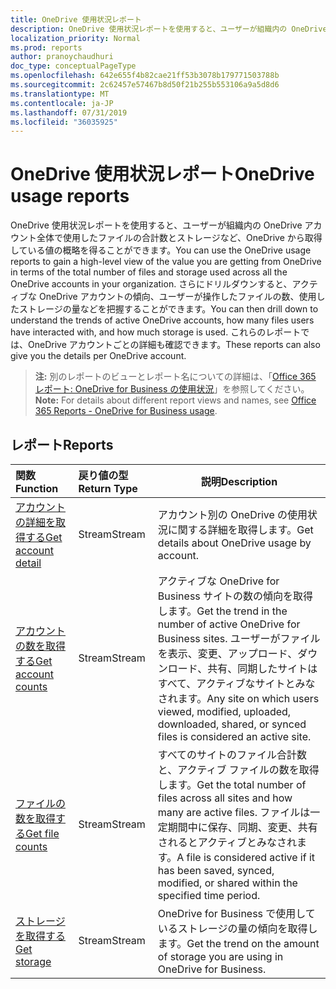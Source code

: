 ```yaml
---
title: OneDrive 使用状況レポート
description: OneDrive 使用状況レポートを使用すると、ユーザーが組織内の OneDrive アカウント全体で使用したファイルの合計数とストレージなど、OneDrive から取得している値の概略を得ることができます。 さらにドリルダウンすると、アクティブな OneDrive アカウントの傾向、ユーザーが操作したファイルの数、使用したストレージの量などを把握することができます。 これらのレポートでは、OneDrive アカウントごとの詳細も確認できます。
localization_priority: Normal
ms.prod: reports
author: pranoychaudhuri
doc_type: conceptualPageType
ms.openlocfilehash: 642e655f4b82cae21ff53b3078b179771503788b
ms.sourcegitcommit: 2c62457e57467b8d50f21b255b553106a9a5d8d6
ms.translationtype: MT
ms.contentlocale: ja-JP
ms.lasthandoff: 07/31/2019
ms.locfileid: "36035925"
---
```

# <a name="onedrive-usage-reports"></a><span data-ttu-id="47b77-105">OneDrive 使用状況レポート</span><span class="sxs-lookup"><span data-stu-id="47b77-105">OneDrive usage reports</span></span>

<span data-ttu-id="47b77-106">OneDrive 使用状況レポートを使用すると、ユーザーが組織内の OneDrive アカウント全体で使用したファイルの合計数とストレージなど、OneDrive から取得している値の概略を得ることができます。</span><span class="sxs-lookup"><span data-stu-id="47b77-106">You can use the OneDrive usage reports to gain a high-level view of the value you are getting from OneDrive in terms of the total number of files and storage used across all the OneDrive accounts in your organization.</span></span> <span data-ttu-id="47b77-107">さらにドリルダウンすると、アクティブな OneDrive アカウントの傾向、ユーザーが操作したファイルの数、使用したストレージの量などを把握することができます。</span><span class="sxs-lookup"><span data-stu-id="47b77-107">You can then drill down to understand the trends of active OneDrive accounts, how many files users have interacted with, and how much storage is used.</span></span> <span data-ttu-id="47b77-108">これらのレポートでは、OneDrive アカウントごとの詳細も確認できます。</span><span class="sxs-lookup"><span data-stu-id="47b77-108">These reports can also give you the details per OneDrive account.</span></span>

> <span data-ttu-id="47b77-109">**注:** 別のレポートのビューとレポート名についての詳細は、「[Office 365 レポート: OneDrive for Business の使用状況](https://support.office.com/client/OneDrive-for-Business-usage-0de3b312-c4e8-4e4b-a02d-32b2f726a680)」を参照してください。</span><span class="sxs-lookup"><span data-stu-id="47b77-109">**Note:** For details about different report views and names, see [Office 365 Reports - OneDrive for Business usage](https://support.office.com/client/OneDrive-for-Business-usage-0de3b312-c4e8-4e4b-a02d-32b2f726a680).</span></span>

## <a name="reports"></a><span data-ttu-id="47b77-110">レポート</span><span class="sxs-lookup"><span data-stu-id="47b77-110">Reports</span></span>

| <span data-ttu-id="47b77-111">関数</span><span class="sxs-lookup"><span data-stu-id="47b77-111">Function</span></span>                                 | <span data-ttu-id="47b77-112">戻り値の型</span><span class="sxs-lookup"><span data-stu-id="47b77-112">Return Type</span></span> | <span data-ttu-id="47b77-113">説明</span><span class="sxs-lookup"><span data-stu-id="47b77-113">Description</span></span>                              |
| :--------------------------------------- | :---------- | ---------------------------------------- |
| [<span data-ttu-id="47b77-114">アカウントの詳細を取得する</span><span class="sxs-lookup"><span data-stu-id="47b77-114">Get account detail</span></span>](../api/reportroot-getonedriveusageaccountdetail.md) | <span data-ttu-id="47b77-115">Stream</span><span class="sxs-lookup"><span data-stu-id="47b77-115">Stream</span></span>      | <span data-ttu-id="47b77-116">アカウント別の OneDrive の使用状況に関する詳細を取得します。</span><span class="sxs-lookup"><span data-stu-id="47b77-116">Get details about OneDrive usage by account.</span></span> |
| [<span data-ttu-id="47b77-117">アカウントの数を取得する</span><span class="sxs-lookup"><span data-stu-id="47b77-117">Get account counts</span></span>](../api/reportroot-getonedriveusageaccountcounts.md) | <span data-ttu-id="47b77-118">Stream</span><span class="sxs-lookup"><span data-stu-id="47b77-118">Stream</span></span>      | <span data-ttu-id="47b77-119">アクティブな OneDrive for Business サイトの数の傾向を取得します。</span><span class="sxs-lookup"><span data-stu-id="47b77-119">Get the trend in the number of active OneDrive for Business sites.</span></span> <span data-ttu-id="47b77-120">ユーザーがファイルを表示、変更、アップロード、ダウンロード、共有、同期したサイトはすべて、アクティブなサイトとみなされます。</span><span class="sxs-lookup"><span data-stu-id="47b77-120">Any site on which users viewed, modified, uploaded, downloaded, shared, or synced files is considered an active site.</span></span> |
| [<span data-ttu-id="47b77-121">ファイルの数を取得する</span><span class="sxs-lookup"><span data-stu-id="47b77-121">Get file counts</span></span>](../api/reportroot-getonedriveusagefilecounts.md) | <span data-ttu-id="47b77-122">Stream</span><span class="sxs-lookup"><span data-stu-id="47b77-122">Stream</span></span>      | <span data-ttu-id="47b77-123">すべてのサイトのファイル合計数と、アクティブ ファイルの数を取得します。</span><span class="sxs-lookup"><span data-stu-id="47b77-123">Get the total number of files across all sites and how many are active files.</span></span> <span data-ttu-id="47b77-124">ファイルは一定期間中に保存、同期、変更、共有されるとアクティブとみなされます。</span><span class="sxs-lookup"><span data-stu-id="47b77-124">A file is considered active if it has been saved, synced, modified, or shared within the specified time period.</span></span> |
| [<span data-ttu-id="47b77-125">ストレージを取得する</span><span class="sxs-lookup"><span data-stu-id="47b77-125">Get storage</span></span>](../api/reportroot-getonedriveusagestorage.md) | <span data-ttu-id="47b77-126">Stream</span><span class="sxs-lookup"><span data-stu-id="47b77-126">Stream</span></span>      | <span data-ttu-id="47b77-127">OneDrive for Business で使用しているストレージの量の傾向を取得します。</span><span class="sxs-lookup"><span data-stu-id="47b77-127">Get the trend on the amount of storage you are using in OneDrive for Business.</span></span> |
